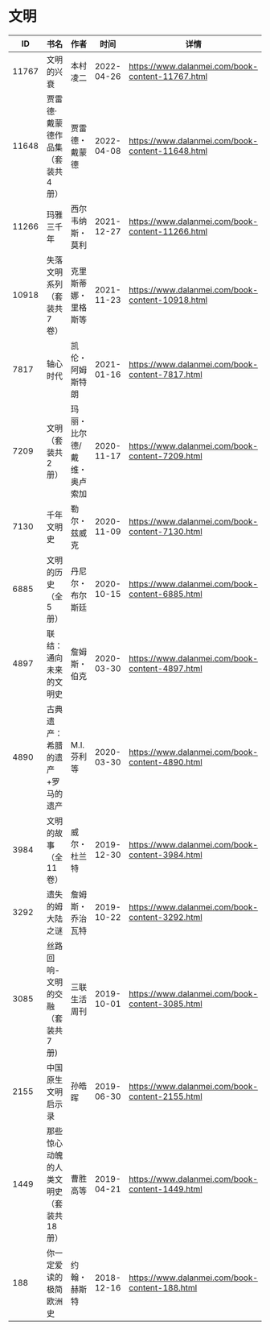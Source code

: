 # 文明

| ID | 书名 | 作者 | 时间 | 详情 | 下载页面 | EPUB下载链接 | MOBI下载链接 | AZW3下载链接 |
| --- | --- | --- | --- | --- | --- | --- | --- | --- |
| 11767 | 文明的兴衰 | 本村凌二 | 2022-04-26 | https://www.dalanmei.com/book-content-11767.html | https://www.dalanmei.com/download-book-11767.html | http://ct.dalanmei.com/f/31084289-574812753-a6881d | http://ct.dalanmei.com/f/31084289-575318680-61b05a | http://ct.dalanmei.com/f/31084289-575292435-c1e133 |
| 11648 | 贾雷德·戴蒙德作品集（套装共4册） | 贾雷德・戴蒙德 | 2022-04-08 | https://www.dalanmei.com/book-content-11648.html | https://www.dalanmei.com/download-book-11648.html | http://ct.dalanmei.com/f/31084289-570170519-39d63c | http://ct.dalanmei.com/f/31084289-570288479-41ab54 | http://ct.dalanmei.com/f/31084289-570358907-1db3be |
| 11266 | 玛雅三千年 | 西尔韦纳斯・莫利 | 2021-12-27 | https://www.dalanmei.com/book-content-11266.html |  |  |  |  |
| 10918 | 失落文明系列（套装共7卷） | 克里斯蒂娜・里格斯等 | 2021-11-23 | https://www.dalanmei.com/book-content-10918.html | https://www.dalanmei.com/download-book-10918.html | http://ct.dalanmei.com/f/31084289-570156416-bcac23 | http://ct.dalanmei.com/f/31084289-570330835-037db6 | http://ct.dalanmei.com/f/31084289-571398440-b45c88 |
| 7817 | 轴心时代 | 凯伦・阿姆斯特朗 | 2021-01-16 | https://www.dalanmei.com/book-content-7817.html | https://www.dalanmei.com/download-book-7817.html | http://ct.dalanmei.com/f/31084289-571653721-4665ee | http://ct.dalanmei.com/f/31084289-572117375-9cad81 | http://ct.dalanmei.com/f/31084289-572179808-3749b7 |
| 7209 | 文明（套装共2册） | 玛丽・比尔德/戴维・奥卢索加 | 2020-11-17 | https://www.dalanmei.com/book-content-7209.html | https://www.dalanmei.com/download-book-7209.html | http://ct.dalanmei.com/f/31084289-571533219-d4777f | http://ct.dalanmei.com/f/31084289-571803043-a9f723 | http://ct.dalanmei.com/f/31084289-572195314-65f0fa |
| 7130 | 千年文明史 | 勒尔・兹威克 | 2020-11-09 | https://www.dalanmei.com/book-content-7130.html | https://www.dalanmei.com/download-book-7130.html | http://ct.dalanmei.com/f/31084289-571537864-808be5 | http://ct.dalanmei.com/f/31084289-571806192-a0ca30 | http://ct.dalanmei.com/f/31084289-572195868-b77a13 |
| 6885 | 文明的历史（全5册） | 丹尼尔・布尔斯廷 | 2020-10-15 | https://www.dalanmei.com/book-content-6885.html | https://www.dalanmei.com/download-book-6885.html | http://ct.dalanmei.com/f/31084289-571544590-d1d54a | http://ct.dalanmei.com/f/31084289-571814950-68c959 | http://ct.dalanmei.com/f/31084289-572197532-3bf7b1 |
| 4897 | 联结：通向未来的文明史 | 詹姆斯・伯克 | 2020-03-30 | https://www.dalanmei.com/book-content-4897.html | https://www.dalanmei.com/download-book-4897.html | http://ct.dalanmei.com/f/31084289-571594893-84e3ec | http://ct.dalanmei.com/f/31084289-572122921-1c528d | http://ct.dalanmei.com/f/31084289-571981620-f8abfc |
| 4890 | 古典遗产：希腊的遗产+罗马的遗产 | M.I.芬利等 | 2020-03-30 | https://www.dalanmei.com/book-content-4890.html | https://www.dalanmei.com/download-book-4890.html | http://ct.dalanmei.com/f/31084289-571594836-74cbe4 | http://ct.dalanmei.com/f/31084289-572122998-829a68 | http://ct.dalanmei.com/f/31084289-571981758-f1ce7c |
| 3984 | 文明的故事（全11卷） | 威尔・杜兰特 | 2019-12-30 | https://www.dalanmei.com/book-content-3984.html | https://www.dalanmei.com/download-book-3984.html | http://ct.dalanmei.com/f/31084289-571545803-7b8d60 | http://ct.dalanmei.com/f/31084289-571815534-da55e2 | http://ct.dalanmei.com/f/31084289-572019674-48b293 |
| 3292 | 遗失的姆大陆之谜 | 詹姆斯・乔治瓦特 | 2019-10-22 | https://www.dalanmei.com/book-content-3292.html | https://www.dalanmei.com/download-book-3292.html | http://ct.dalanmei.com/f/31084289-571556290-359266 | http://ct.dalanmei.com/f/31084289-571913197-3b9a61 | http://ct.dalanmei.com/f/31084289-572073405-76759f |
| 3085 | 丝路回响-文明的交融（套装共7册) | 三联生活周刊 | 2019-10-01 | https://www.dalanmei.com/book-content-3085.html | https://www.dalanmei.com/download-book-3085.html | http://ct.dalanmei.com/f/31084289-571559105-8d4339 | http://ct.dalanmei.com/f/31084289-571919944-3c2dfb | http://ct.dalanmei.com/f/31084289-572076536-6ee643 |
| 2155 | 中国原生文明启示录 | 孙皓晖 | 2019-06-30 | https://www.dalanmei.com/book-content-2155.html | https://www.dalanmei.com/download-book-2155.html | http://ct.dalanmei.com/f/31084289-571497576-e2a166 | http://ct.dalanmei.com/f/31084289-571774774-b0d884 | http://ct.dalanmei.com/f/31084289-571871636-546dcc |
| 1449 | 那些惊心动魄的人类文明史（套装共18册） | 曹胜高等 | 2019-04-21 | https://www.dalanmei.com/book-content-1449.html | https://www.dalanmei.com/download-book-1449.html | http://ct.dalanmei.com/f/31084289-571421743-1d13d7 | http://ct.dalanmei.com/f/31084289-571781387-a17e43 | http://ct.dalanmei.com/f/31084289-571881838-42d96c |
| 188 | 你一定爱读的极简欧洲史 | 约翰・赫斯特 | 2018-12-16 | https://www.dalanmei.com/book-content-188.html | https://www.dalanmei.com/download-book-188.html | http://ct.dalanmei.com/f/31084289-571457229-203654 | http://ct.dalanmei.com/f/31084289-571790156-5c42e2 | http://ct.dalanmei.com/f/31084289-571895730-af4bbe |
